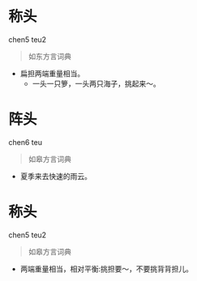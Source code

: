 # 称头
chen5 teu2
> 如东方言词典
- 扁担两端重量相当。
  - 一头一只箩，一头两只海子，挑起来～。

# 阵头
chen6 teu
> 如皋方言词典
- 夏季来去快速的雨云。

# 称头
chen5 teu2
> 如皋方言词典
- 两端重量相当，相对平衡:挑担要～，不要挑背背担儿。
